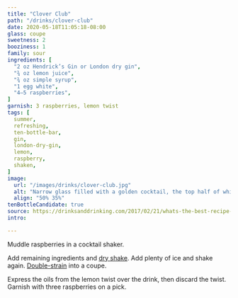 ```yaml
---
title: "Clover Club"
path: "/drinks/clover-club"
date: 2020-05-18T11:05:18-08:00
glass: coupe
sweetness: 2
booziness: 1
family: sour
ingredients: [
  "2 oz Hendrick’s Gin or London dry gin",
  "¾ oz lemon juice",
  "¾ oz simple syrup",
  "1 egg white",
  "4–5 raspberries",
]
garnish: 3 raspberries, lemon twist
tags: [
  summer,
  refreshing,
  ten-bottle-bar,
  gin,
  london-dry-gin,
  lemon,
  raspberry,
  shaken,
]
image:
  url: "/images/drinks/clover-club.jpg"
  alt: "Narrow glass filled with a golden cocktail, the top half of which is white froth"
  align: "50% 35%"
tenBottleCandidate: true
source: https://drinksanddrinking.com/2017/02/21/whats-the-best-recipe-for-a-clover-club/
intro:

---
```

Muddle raspberries in a cocktail shaker.

Add remaining ingredients and [dry shake](/techniques/shaking/#dry-shaking).
Add plenty of ice and shake again.
[Double-strain](/techniques/straining/#double-straining) into a coupe.

Express the oils from the lemon twist over the drink, then discard the twist.
Garnish with three raspberries on a pick.
